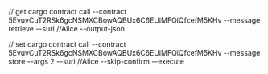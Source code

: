 // get
cargo contract call --contract 5EvuvCuT2RSk6gcNSMXCBowAQBUx6C6EUiMFQiQfcefM5KHv --message retrieve --suri //Alice --output-json

// set
cargo contract call --contract 5EvuvCuT2RSk6gcNSMXCBowAQBUx6C6EUiMFQiQfcefM5KHv --message store --args 2 --suri //Alice --skip-confirm --execute
